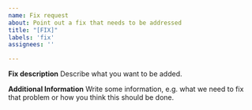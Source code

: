 ```yaml
---
name: Fix request
about: Point out a fix that needs to be addressed
title: "[FIX]"
labels: 'fix'
assignees: ''

---
```


**Fix description**
Describe what you want to be added.

**Additional Information**
Write some information, e.g. what we need to fix that problem or how you think this should be done.
